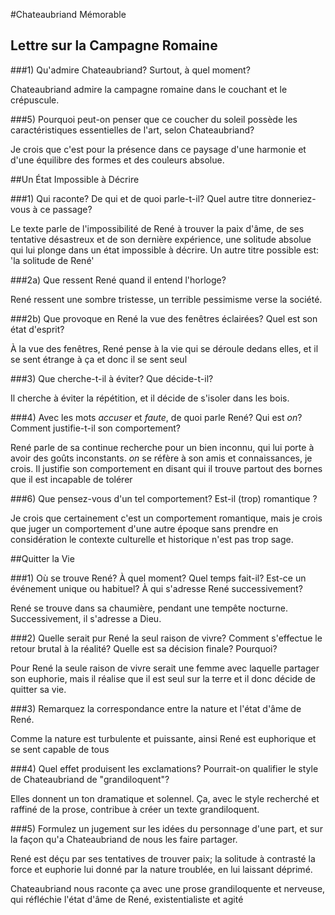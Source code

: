 #Chateaubriand Mémorable

## Lettre sur la Campagne Romaine

###1) Qu'admire Chateaubriand? Surtout, à quel moment?

Chateaubriand admire la campagne romaine dans le couchant et le crépuscule.

###5) Pourquoi peut-on penser que ce coucher du soleil possède les caractéristiques essentielles de l'art, selon Chateaubriand?

Je crois que c'est pour la présence dans ce paysage d'une harmonie et d'une
équilibre des formes et des couleurs absolue.

##Un État Impossible à Décrire

###1) Qui raconte? De qui et de quoi parle-t-il? Quel autre titre donneriez-vous à ce passage?

Le texte parle de l'impossibilité de René à trouver la paix d'âme, de ses
tentative désastreux et de son dernière expérience, une solitude absolue qui
lui plonge dans un état impossible à décrire. Un autre titre possible est: 'la
solitude de René'

###2a) Que ressent René quand il entend l'horloge?

René ressent une sombre tristesse, un terrible pessimisme verse la société.

###2b) Que provoque en René la vue des fenêtres éclairées? Quel est son état d'esprit?

À la vue des fenêtres, René pense à la vie qui se déroule dedans elles, et il se
sent étrange à ça et donc il se sent seul

###3) Que cherche-t-il à éviter? Que décide-t-il?

Il cherche à éviter la répétition, et il décide de s'isoler dans les bois.

###4) Avec les mots *accuser* et *faute*, de quoi parle René? Qui est *on*?  Comment justifie-t-il son comportement?

René parle de sa continue recherche pour un bien inconnu, qui lui porte à avoir
des goûts inconstants.
*on* se réfère à son amis et connaissances, je crois.
Il justifie son comportement en disant qui il trouve partout des bornes que il
est incapable de tolérer

###6) Que pensez-vous d'un tel comportement? Est-il (trop) romantique ?

Je crois que certainement c'est un comportement romantique, mais je crois que juger un
comportement d'une autre époque sans prendre en considération le contexte
culturelle et historique n'est pas trop sage. 

##Quitter la Vie

###1) Où se trouve René? À quel moment? Quel temps fait-il? Est-ce un événement unique ou habituel? À qui s'adresse René successivement?

René se trouve dans sa chaumière, pendant une tempête nocturne. Successivement,
il s'adresse a Dieu.

###2) Quelle serait pur René la seul raison de vivre? Comment s'effectue le retour brutal à la réalité? Quelle est sa décision finale? Pourquoi?

Pour René la seule raison de vivre serait une femme avec laquelle partager son
euphorie, mais il réalise que il est seul sur la terre et il donc décide de
quitter sa vie.

###3) Remarquez la correspondance entre la nature et l'état d'âme de René.

Comme la nature est turbulente et puissante, ainsi René est euphorique et se
sent capable de tous


###4) Quel effet produisent les exclamations? Pourrait-on qualifier le style de Chateaubriand de "grandiloquent"?

Elles donnent un ton dramatique et solennel. Ça, avec le style recherché et
raffiné de la prose, contribue à créer un texte grandiloquent.

###5) Formulez un jugement sur les idées du personnage d'une part, et sur la façon qu'a Chateaubriand de nous les faire partager.

René est déçu par ses tentatives de trouver paix; la solitude à contrasté la
force et euphorie lui donné par la nature troublée, en lui laissant déprimé.

Chateaubriand nous raconte ça avec une prose grandiloquente et nerveuse, qui
réfléchie l'état d'âme de René, existentialiste et agité
